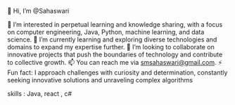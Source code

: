 👋 Hi, I’m @Sahaswari

👀 I’m interested in perpetual learning and knowledge sharing, with a focus on computer engineering, Java, Python, machine learning, and data science.
🌱 I’m currently learning and exploring diverse technologies and domains to expand my expertise further.
💞️ I’m looking to collaborate on innovative projects that push the boundaries of technology and contribute to collective growth.
📫 You can reach me via smsahaswari@gmail.com.
⚡ Fun fact: I approach challenges with curiosity and determination, constantly seeking innovative solutions and unraveling complex algorithms

skills : Java, react , c#

<!---
Sahaswari/Sahaswari is a ✨ special ✨ repository because its `README.md` (this file) appears on your GitHub profile.
You can click the Preview link to take a look at your changes.
--->
